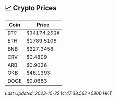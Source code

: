 ## 📈 Crypto Prices

| Coin | Price |
| ---- | ----- |
| BTC | $34174.2528 |
| ETH | $1789.5108 |
| BNB | $227.3458 |
| CRV | $0.4809 |
| ARB | $0.9036 |
| OKB | $46.1393 |
| DOGE | $0.0663 |

_Last Updated: 2023-10-25 14:47:38.562 +0800 HKT_
